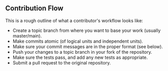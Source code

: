 ## Contribution Flow

This is a rough outline of what a contributor's workflow looks like:

- Create a topic branch from where you want to base your work (usually master/main).
- Make commits atomic (of logical units and independent units).
- Make sure your commit messages are in the proper format (see below).
- Push your changes to a topic branch in your fork of the repository.
- Make sure the tests pass, and add any new tests as appropriate.
- Submit a pull request to the original repository.

